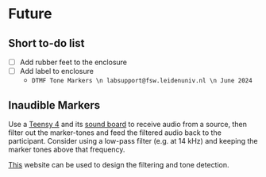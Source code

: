 # Future

## Short to-do list

- [ ] Add rubber feet to the enclosure
- [ ] Add label to enclosure
  - `DTMF Tone Markers \n labsupport@fsw.leidenuniv.nl \n June 2024`

## Inaudible Markers

Use a [Teensy 4](https://www.pjrc.com/store/teensy40.html) and its [sound board](https://www.pjrc.com/store/teensy3_audio.html) to receive audio from a source, then filter out the marker-tones and feed the filtered audio back to the participant. Consider using a low-pass filter (e.g. at 14 kHz) and keeping the marker tones above that frequency.

[This](https://www.pjrc.com/teensy/gui/#) website can be used to design the filtering and tone detection.